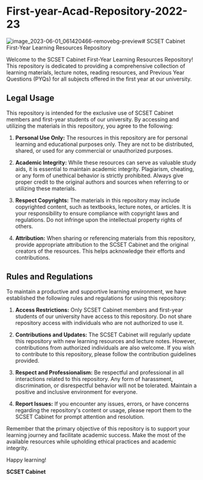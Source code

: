 # First-year-Acad-Repository-2022-23
![image_2023-06-01_061420466-removebg-preview](https://github.com/samyaksgupta/First-year-Academic-Repository-2022-23/assets/127541694/63e3c7f3-57ff-4579-b4f1-fc4661e82169)# SCSET Cabinet First-Year Learning Resources Repository

Welcome to the SCSET Cabinet First-Year Learning Resources Repository! This repository is dedicated to providing a comprehensive collection of learning materials, lecture notes, reading resources, and Previous Year Questions (PYQs) for all subjects offered in the first year at our university.

## Legal Usage

This repository is intended for the exclusive use of SCSET Cabinet members and first-year students of our university. By accessing and utilizing the materials in this repository, you agree to the following:

1. **Personal Use Only:** The resources in this repository are for personal learning and educational purposes only. They are not to be distributed, shared, or used for any commercial or unauthorized purposes.

2. **Academic Integrity:** While these resources can serve as valuable study aids, it is essential to maintain academic integrity. Plagiarism, cheating, or any form of unethical behavior is strictly prohibited. Always give proper credit to the original authors and sources when referring to or utilizing these materials.

3. **Respect Copyrights:** The materials in this repository may include copyrighted content, such as textbooks, lecture notes, or articles. It is your responsibility to ensure compliance with copyright laws and regulations. Do not infringe upon the intellectual property rights of others.

4. **Attribution:** When sharing or referencing materials from this repository, provide appropriate attribution to the SCSET Cabinet and the original creators of the resources. This helps acknowledge their efforts and contributions.

## Rules and Regulations

To maintain a productive and supportive learning environment, we have established the following rules and regulations for using this repository:

1. **Access Restrictions:** Only SCSET Cabinet members and first-year students of our university have access to this repository. Do not share repository access with individuals who are not authorized to use it.

2. **Contributions and Updates:** The SCSET Cabinet will regularly update this repository with new learning resources and lecture notes. However, contributions from authorized individuals are also welcome. If you wish to contribute to this repository, please follow the contribution guidelines provided.

3. **Respect and Professionalism:** Be respectful and professional in all interactions related to this repository. Any form of harassment, discrimination, or disrespectful behavior will not be tolerated. Maintain a positive and inclusive environment for everyone.

4. **Report Issues:** If you encounter any issues, errors, or have concerns regarding the repository's content or usage, please report them to the SCSET Cabinet for prompt attention and resolution.

Remember that the primary objective of this repository is to support your learning journey and facilitate academic success. Make the most of the available resources while upholding ethical practices and academic integrity.

Happy learning!

**SCSET Cabinet**
